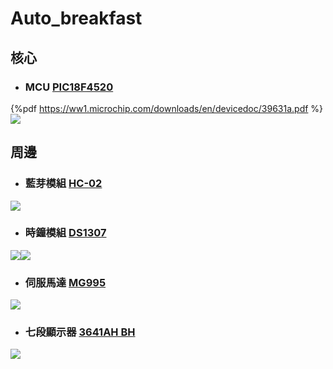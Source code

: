 # Auto_breakfast
## 核心
* ### MCU [PIC18F4520](https://github.com/auto-breakfast/auto-breakfast/raw/1105192112-patch-%E7%B5%B1%E6%95%B4/doc/39631E.pdf)
{%pdf https://ww1.microchip.com/downloads/en/devicedoc/39631a.pdf %}
![](https://i.imgur.com/aAr4gja.jpg)


## 周邊
* ### 藍芽模組 [HC-02](https://github.com/auto-breakfast/auto-breakfast/raw/1105192112-patch-%E7%B5%B1%E6%95%B4/doc/HC-02.pdf)
![](https://i.imgur.com/KqQhrGO.jpg)

* ### 時鐘模組 [DS1307](https://github.com/auto-breakfast/auto-breakfast/raw/1105192112-patch-%E7%B5%B1%E6%95%B4/doc/DS1307.pdf)
![](https://i.imgur.com/ii9PTMr.png)![](https://i.imgur.com/JLyXyPM.jpg)

* ### 伺服馬達 [MG995](https://github.com/auto-breakfast/auto-breakfast/raw/1105192112-patch-%E7%B5%B1%E6%95%B4/doc/MG995_Tower-Pro.pdf)
![](https://i.imgur.com/AbZWk9V.png)

* ### 七段顯示器 [3641AH BH](https://github.com/auto-breakfast/auto-breakfast/raw/1105192112-patch-%E7%B5%B1%E6%95%B4/doc/3641AHBH.pdf)
![](https://i.imgur.com/Q0l5uzM.jpg)

